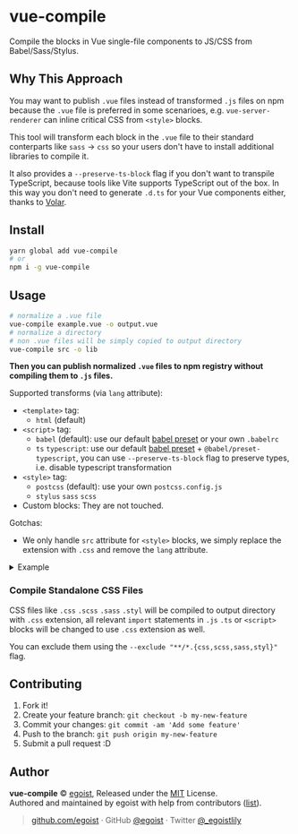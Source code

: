 
# vue-compile

Compile the blocks in Vue single-file components to JS/CSS from Babel/Sass/Stylus.

## Why This Approach

You may want to publish `.vue` files instead of transformed `.js` files on npm because the `.vue` file is preferred in some scenarioes, e.g. `vue-server-renderer` can inline critical CSS from `<style>` blocks.

This tool will transform each block in the `.vue` file to their standard conterparts like `sass` -> `css` so your users don't have to install additional libraries to compile it. 

It also provides a `--preserve-ts-block` flag if you don't want to transpile TypeScript, because tools like Vite supports TypeScript out of the box. In this way you don't need to generate `.d.ts` for your Vue components either, thanks to [Volar](https://github.com/johnsoncodehk/volar).


## Install

```bash
yarn global add vue-compile
# or
npm i -g vue-compile
```

## Usage

```bash
# normalize a .vue file
vue-compile example.vue -o output.vue
# normalize a directory
# non .vue files will be simply copied to output directory
vue-compile src -o lib
```

__Then you can publish normalized `.vue` files to npm registry without compiling them to `.js` files.__

Supported transforms (via `lang` attribute):

- `<template>` tag:
  - `html` (default)
- `<script>` tag: 
  - `babel` (default): use our default [babel preset](./lib/babel/preset.js) or your own `.babelrc`
  - `ts` `typescript`: use our default [babel preset](./lib/babel/preset.js) + `@babel/preset-typescript`, you can use `--preserve-ts-block` flag to preserve types, i.e. disable typescript transformation
- `<style>` tag: 
  - `postcss` (default): use your own `postcss.config.js`
  - `stylus` `sass` `scss`
- Custom blocks: They are not touched.

Gotchas:

- We only handle `src` attribute for `<style>` blocks, we simply replace the extension with `.css` and remove the `lang` attribute.

<details><summary>Example</summary><br>

In:

```vue
<template>
  <div class="foo">
    {{ count }}
  </div>
</template>

<script>
export default {
  data() {
    return {
      count: 0
    }
  }
}
</script>

<style lang="scss" src="./foo.scss">

<style lang="stylus" scoped>
@import './colors.styl'

.foo 
  color: $color
</style>
```

Out:

```vue
<template>  
  <div class="foo">
    {{ count }}
  </div>
</template>

<script>
export default {
  data: function data() {
    return {
      count: 0
    };
  }
};
</script>

<style src="./foo.css">

<style scoped>
.foo {
  color: #f00;
}
</style>
```
</details>

### Compile Standalone CSS Files

CSS files like `.css` `.scss` `.sass` `.styl` will be compiled to output directory with `.css` extension, all relevant `import` statements in `.js` `.ts` or `<script>` blocks will be changed to use `.css` extension as well.

You can exclude them using the `--exclude "**/*.{css,scss,sass,styl}"` flag.

## Contributing

1. Fork it!
2. Create your feature branch: `git checkout -b my-new-feature`
3. Commit your changes: `git commit -am 'Add some feature'`
4. Push to the branch: `git push origin my-new-feature`
5. Submit a pull request :D


## Author

**vue-compile** © [egoist](https://github.com/egoist), Released under the [MIT](./LICENSE) License.<br>
Authored and maintained by egoist with help from contributors ([list](https://github.com/egoist/vue-compile/contributors)).

> [github.com/egoist](https://github.com/egoist) · GitHub [@egoist](https://github.com/egoist) · Twitter [@_egoistlily](https://twitter.com/_egoistlily)
